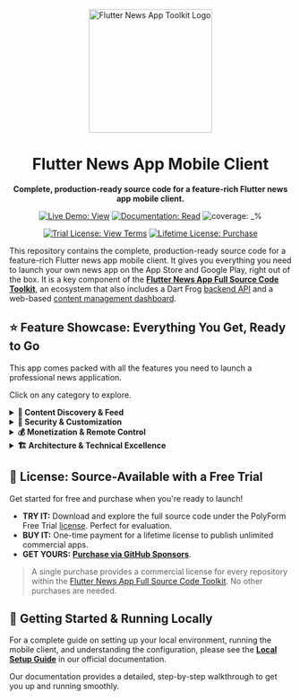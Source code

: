 <div align="center">
  <img src="https://avatars.githubusercontent.com/u/202675624?s=400&u=dc72a2b53e8158956a3b672f8e52e39394b6b610&v=4" alt="Flutter News App Toolkit Logo" width="220">
  <h1>Flutter News App Mobile Client</h1>
  <p><strong>Complete, production-ready source code for a feature-rich Flutter news app mobile client.</strong></p>
</div>

<p align="center">
  <a href="https://flutter-news-app-full-source-code.github.io/flutter-news-app-mobile-client-full-source-code/"><img src="https://img.shields.io/badge/LIVE_DEMO-VIEW-orange?style=for-the-badge" alt="Live Demo: View"></a>
  <a href="https://flutter-news-app-full-source-code.github.io/docs/mobile-client/local-setup/"><img src="https://img.shields.io/badge/DOCUMENTATION-READ-slategray?style=for-the-badge" alt="Documentation: Read"></a>
  <img src="https://img.shields.io/badge/coverage-_%25-green?style=for-the-badge" alt="coverage: _%">
</p>
<p align="center">
  <a href="LICENSE"><img src="https://img.shields.io/badge/TRIAL_LICENSE-VIEW_TERMS-blue?style=for-the-badge" alt="Trial License: View Terms"></a>
  <a href="https://github.com/sponsors/flutter-news-app-full-source-code"><img src="https://img.shields.io/badge/LIFETIME_LICENSE-PURCHASE-purple?style=for-the-badge" alt="Lifetime License: Purchase"></a>
</p>

This repository contains the complete, production-ready source code for a feature-rich Flutter news app mobile client. It gives you everything you need to launch your own news app on the App Store and Google Play, right out of the box. It is a key component of the [**Flutter News App Full Source Code Toolkit**](https://github.com/flutter-news-app-full-source-code), an ecosystem that also includes a Dart Frog [backend API](https://github.com/flutter-news-app-full-source-code/flutter-news-app-api-server-full-source-code) and a web-based [content management dashboard](https://github.com/flutter-news-app-full-source-code/flutter-news-app-web-dashboard-full-source-code).

## ⭐ Feature Showcase: Everything You Get, Ready to Go

This app comes packed with all the features you need to launch a professional news application.
 
Click on any category to explore.

<details>
<summary><strong>📰 Content Discovery & Feed</strong></summary>

### 📰 Dynamic & Engaging Headlines Feed
- Display news in a beautiful, performant, infinitely scrolling feed.
- **Customizable Display:** Users can personalize their feed by choosing headline density (compact, standard, comfortable) and image style (hidden, small thumbnail, large thumbnail).
- **Rich In-Feed Decorators:** Beyond simple calls-to-action, the feed dynamically injects items like `CallToActionItem` (e.g., link account, upgrade, rate app, enable notifications) and `ContentCollectionItem` (e.g., suggested topics/sources to follow), all managed by configurable rules and user interaction status.
> **💡 Your Advantage:** You get a production-quality feed system instantly. Skip the months of complex UI work and state management. ⏱️

---

### 🔍 Advanced Content Filtering & Search
- **Comprehensive Filtering:** Let users filter headlines by `Topic`, `Source`, and `Country` using a dedicated filter interface.
- **"Followed Items" Filter:** Users can instantly filter the feed to show only content from their followed topics, sources, and countries.
- **Unified Search:** Includes a dedicated search page to help users find specific content quickly, with the ability to search across headlines, topics, sources, and countries.
> **🎯 Your Advantage:** Give your users powerful content discovery tools that keep them engaged and coming back for more.

</details>

<details>
<summary><strong>🔐 Security & Customization</strong></summary>

### 🔐 Robust User Authentication
- 📧 **Email + Code (Passwordless) Sign-In:** Modern and secure.
- 👤 **Anonymous Sign-In:** Allow users to explore before committing.
- 🔗 **Account Linking:** Seamlessly convert anonymous users to registered accounts, preserving all their personalized settings, content preferences, and saved headlines.
> **✅ Your Advantage:** All the complex security and user management is already done for you, including data migration when users link their accounts.

---

### 🧑‍🎨 Personalized User Accounts & Preferences
- **Content Preferences:** Follow/unfollow `Topic`s, `Source`s, and `Country`s.
- **Saved Headlines:** Bookmark articles for easy access later.
- **Decorator Interaction Tracking:** User interactions with in-feed decorators (e.g., "Link Account" prompts) are tracked and persisted, ensuring a personalized and non-repetitive experience.
> **❤️ Your Advantage:** Built-in personalization features that drive user retention and create a sticky app experience.

---

### ⚙️ Customizable App Settings
- **Appearance:** Configure base theme (Light/Dark/System), accent colors (via FlexColorScheme), font choices (family, size, weight).
- **Feed Display:** Customize how headlines are presented, including `HeadlineDensity` and `HeadlineImageStyle`, and visibility of source/publish date.
- **Language Selection:** Choose the application's display language.
> **🎨 Your Advantage:** Deliver a premium, adaptable user experience that caters to individual needs without writing any code.

</details>

<details>
<summary><strong>💰 Monetization & Remote Control</strong></summary>

### 💸 Advanced Monetization Engine: Flexible & Remotely Controlled
Go beyond basic ad banners. This app includes a sophisticated, provider-agnostic monetization engine designed for flexibility, performance, and a seamless user experience.

- **Multi-Platform by Design:** The entire ad system is built on a provider-agnostic abstraction, giving you the freedom to choose your monetization strategy. It comes with pre-built, production-ready providers for:
    - **Google AdMob Provider:** The industry standard, ready to go out of the box.
    - **Local Ad Provider:** Use a custom ad server to serve ads directly from your own backend, giving you full control over your ad inventory and revenue.
    - **Demo Ad Provider:** A built-in placeholder provider that makes development and testing a breeze, without needing live ad network credentials.
- **Seamless Integration, Not Intrusion:** Ads are designed to complement your content, not detract from it.
    - **Theme-Aware Styling:** Native ads automatically inherit their look and feel from the user's selected theme (light/dark mode, colors, fonts), making them feel like a natural part of the UI.
    - **Format-Aware Loading:** The system intelligently requests the right ad format (e.g., small or large templates) to match the user's feed layout preferences, ensuring a perfect fit every time.
- **Optimized for Performance:** A fast, fluid user experience is paramount.
    - **Intelligent Caching:** An `InlineAdCacheService` efficiently caches native and banner ads to ensure buttery-smooth scrolling in feeds, minimizing network requests and eliminating UI jank.
    - **Proactive Interstitial Loading:** A dedicated manager pre-loads full-screen interstitial ads in the background, so they are ready to be displayed instantly during navigation without any lag.
- **Powerful Remote Control:** All ad behavior is driven by the backend `RemoteConfig`. You can remotely control ad frequency, placement rules, and even switch the primary ad provider—all without shipping a new app update.
> **💸 Your Advantage:** Start generating revenue from day one with a highly extensible and robust ad system that’s built to scale with your business.

---

### 📡 Centralized Application Control: Dynamic & Adaptable
Gain complete command over your application's operational state and user experience through a powerful, backend-driven control plane. This architecture empowers you to manage critical app behavior and content delivery with significant flexibility, eliminating the need for frequent app store updates.

- **Real-time Configuration Management:**
    - **Comprehensive Global Settings:** Remotely manage all critical application parameters, including detailed advertising configurations, user preference limits, and overall application status. This allows for dynamic adjustments to features and policies without client-side code changes.
    - **Adaptive User Engagement:** Control the dynamic injection and behavior of in-app prompts and content collections. Tailor their appearance, frequency, and targeting based on user roles and historical interactions, ensuring a highly personalized and effective engagement strategy.
- **Robust Operational Resilience:**
    - **Proactive Status Monitoring:** An intelligent background service continuously monitors the application's health and status against backend directives. This ensures immediate detection and response to any changes in operational state.
    - **Seamless Critical State Handling:** Implement essential "kill switch" functionalities and version enforcement with built-in, production-ready flows:
        - **Maintenance Mode:** Instantly activate a full-screen maintenance page, providing clear communication to users during service downtime.
        - **Mandatory Updates:** Enforce critical updates by displaying a non-dismissible screen that guides users directly to the latest version in their respective app stores.
> **⚙️ Your Advantage:** Deploy with confidence, knowing you have a sophisticated, backend-driven system to manage your app's lifecycle, content, and user experience. This architecture provides the agility to respond to market demands and operational needs in real-time, ensuring continuous service delivery and a superior user journey.

</details>

<details>
<summary><strong>🏗️ Architecture & Technical Excellence</strong></summary>

### 📱 Adaptive UI for All Screens
- Built with `flutter_adaptive_scaffold`, the app offers responsive navigation and layouts that look great on both phones and tablets.
> **↔️ Your Advantage:** Deliver a consistent and optimized UX across a wide range of devices effortlessly.

---

### 🏗️ Clean & Modern Architecture
- Developed with best practices for a maintainable and scalable codebase:
    - **Flutter & Dart:** Cutting-edge mobile development.
    - **BLoC Pattern:** Predictable and robust state management, enhanced with `bloc_concurrency` transformers (droppable, restartable, sequential) for advanced event handling.
    - **GoRouter:** Well-structured and powerful navigation.
    - **KV Storage Service:** Utilizes `KVStorageService` for secure and efficient local key-value storage.
> **📈 Your Advantage:** The app is built on a clean, modern architecture that's easy to understand and maintain. It's solid and built to last.

---

### 🛠️ Flexible Environment Configuration
- Easily switch between development (in-memory data or local API) and production environments with a simple code change. This empowers rapid prototyping, robust testing, and seamless deployment.
> **🚀 Your Advantage:** A flexible setup that speeds up your development cycle and makes deployment simple.

---

### 🌍 Localization Ready
- Fully internationalized with working English and Arabic localizations (`.arb` files). Adding more languages is straightforward.
> **🌐 Your Advantage:** Easily adapt your application for a global audience and tap into new markets.

</details>

## 🔑 License: Source-Available with a Free Trial

Get started for free and purchase when you're ready to launch!

- **TRY IT:** Download and explore the full source code under the PolyForm Free Trial [license](LICENSE). Perfect for evaluation.
- **BUY IT:** One-time payment for a lifetime license to publish unlimited commercial apps.
- **GET YOURS:** [**Purchase via GitHub Sponsors**](https://github.com/sponsors/flutter-news-app-full-source-code).

> A single purchase provides a commercial license for every repository within the [Flutter News App Full Source Code Toolkit](https://github.com/flutter-news-app-full-source-code). No other purchases are needed.

## 🚀 Getting Started & Running Locally

For a complete guide on setting up your local environment, running the mobile client, and understanding the configuration, please see the **[Local Setup Guide](https://flutter-news-app-full-source-code.github.io/docs/mobile-client/local-setup/)** in our official documentation.

Our documentation provides a detailed, step-by-step walkthrough to get you up and running smoothly.
